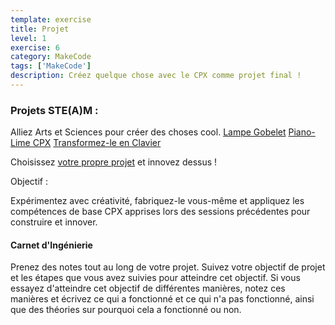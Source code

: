 ```yaml
---
template: exercise
title: Projet
level: 1
exercise: 6
category: MakeCode
tags: ['MakeCode']
description: Créez quelque chose avec le CPX comme projet final !
---
```


### Projets STE(A)M :

Alliez Arts et Sciences pour créer des choses cool.
[Lampe Gobelet](https://makecode.adafruit.com/projects/cartoon-network/cup-lamp)
[Piano-Lime CPX](https://learn.adafruit.com/circuit-playground-express-piano-in-the-key-of-lime)
[Transformez-le en Clavier](https://learn.adafruit.com/make-it-a-keyboard/microsoft-makecode)

Choisissez [votre propre projet](https://makecode.adafruit.com/projects/) et innovez dessus !

Objectif :

Expérimentez avec créativité, fabriquez-le vous-même et appliquez les compétences de base CPX apprises lors des sessions précédentes pour construire et innover.

#### Carnet d'Ingénierie

Prenez des notes tout au long de votre projet. Suivez votre objectif de projet et les étapes que vous avez suivies pour atteindre cet objectif. Si vous essayez d'atteindre cet objectif de différentes manières, notez ces manières et écrivez ce qui a fonctionné et ce qui n'a pas fonctionné, ainsi que des théories sur pourquoi cela a fonctionné ou non.
